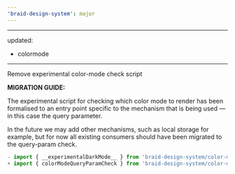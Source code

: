 ```yaml
---
'braid-design-system': major
---
```


---
updated:
  - colormode
---

Remove experimental color-mode check script

**MIGRATION GUIDE:**

The experimental script for checking which color mode to render has been formalised to an entry point specific to the mechanism that is being used — in this case the query parameter.

In the future we may add other mechanisms, such as local storage for example, but for now all existing consumers should have been migrated to the query-param check.

```jsx
- import { __experimentalDarkMode__ } from 'braid-design-system/color-mode'
+ import { colorModeQueryParamCheck } from 'braid-design-system/color-mode/query-param'
```
